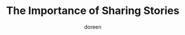 ---
title: The Importance of Sharing Stories
slug: the-importance-of-sharing-stories
excerpt: Sharing difficult stories can save lives. Silence only deepens the shadows, but speaking aloud what is real can offer someone else a lifeline when they feel most alone.
feature_image:
  alt: A single candle glowing in a farmhouse window, symbolizing hope in darkness
  width: 1536
  height: 1024
  url: /images/candlelight-in-window.jpg
html_content: >-
  <strong>Sharing stories is so important.</strong> It may even save a life.


  September is <strong>Suicide Awareness Month</strong>, and the truth is, many of us carry stories far closer to this than we ever wished. My own family is one of them.


  I met my husband on January 1, 1990. By October that year we were engaged, eager to share our news with loved ones. Most conversations were in person, except for the one with his sister, Shelly, who lived in British Columbia. I had only just met her that summer, at our small-town homecoming weekend. She was welcoming and full of fun, quick to make me feel like family.


  We called to tell her about the engagement and our honeymoon plans. She was excited for us. That was the last time we spoke with her.


  Shelly was going through a separation, raising two small children — a daughter almost three, and a son who would celebrate his first birthday only days after she was gone. Her death devastated the family. The debris of a suicide is like a bomb. The impact is far-reaching, scattering pain in every direction.


  Fast forward to 1994. I had just given birth to my daughter. One evening, I found myself curled in the corner of the living room, sobbing uncontrollably. I had been diagnosed with <strong>postpartum depression</strong> in hospital, and Shannon, not knowing what to do, asked me quietly, "Are you going to end up like Shelly?"


  I didn't know. That terrified me. How had Shelly reached the point of believing death was easier than life? I felt the ground slipping under me, unsure if my mind was truly my own. It shook me to the core.


  But I knew this: I could not put Shannon through that kind of loss again. My love for him was fierce, but it could not mend the brokenness Shelly's death had left behind. I sought treatment and began the long road toward recovery.


  <strong>That is why telling these stories matters.</strong> Silence only deepens the shadows. Speaking aloud what is hard, what is painful, what is real — it can offer someone else a lifeline when they feel most alone.


  If you are struggling, please know this: you are not alone. There are people ready to listen, ready to help, ready to hold hope when you cannot. And if you can, share your story. You never know whose life it may save.
published_at: 2025-09-10T08:15:00.000Z
category: mental-health
tags:
  - suicide-awareness
  - mental-health
  - storytelling
  - healing
author: doreen
---